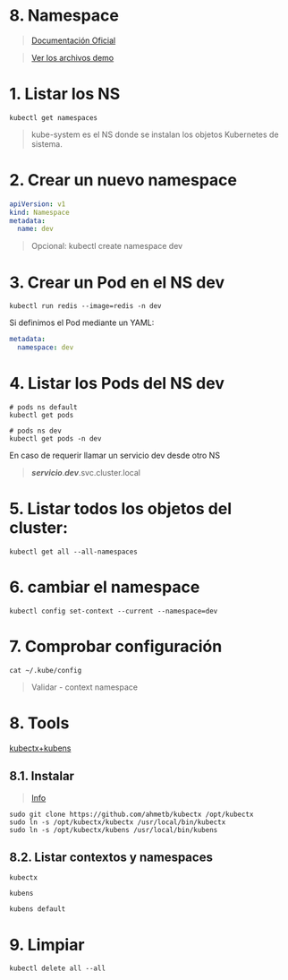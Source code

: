 # 8. Namespace <!-- omit in TOC -->

> [Documentación Oficial](https://kubernetes.io/docs/concepts/overview/working-with-objects/namespaces/)

> [Ver los archivos demo](./assets)

# 1. Listar los NS
```vim
kubectl get namespaces
```
> kube-system es el NS donde se instalan los objetos Kubernetes de sistema.

# 2. Crear un nuevo namespace
```yaml
apiVersion: v1
kind: Namespace
metadata:
  name: dev
```

> Opcional: kubectl create namespace dev

# 3. Crear un Pod en el NS dev
```vim
kubectl run redis --image=redis -n dev
```
Si definimos el Pod mediante un YAML:
```yaml
metadata:
  namespace: dev
```
# 4. Listar los Pods del NS dev
```vim
# pods ns default
kubectl get pods

# pods ns dev
kubectl get pods -n dev

```

En caso de requerir llamar un servicio dev desde otro NS
> ***servicio***.***dev***.svc.cluster.local

# 5. Listar todos los objetos del cluster:
```vim
kubectl get all --all-namespaces
```
# 6. cambiar el namespace
```vim
kubectl config set-context --current --namespace=dev
```

# 7. Comprobar configuración
```vim
cat ~/.kube/config
```

> Validar - context namespace

# 8. Tools
[kubectx+kubens](https://github.com/ahmetb/kubectx)

## 8.1. Instalar
> [Info](https://github.com/ahmetb/kubectx#manual-installation-macos-and-linux)

```vim
sudo git clone https://github.com/ahmetb/kubectx /opt/kubectx
sudo ln -s /opt/kubectx/kubectx /usr/local/bin/kubectx
sudo ln -s /opt/kubectx/kubens /usr/local/bin/kubens
```

## 8.2. Listar contextos y namespaces
```
kubectx

kubens

kubens default
```

# 9. Limpiar
```k
kubectl delete all --all
```
